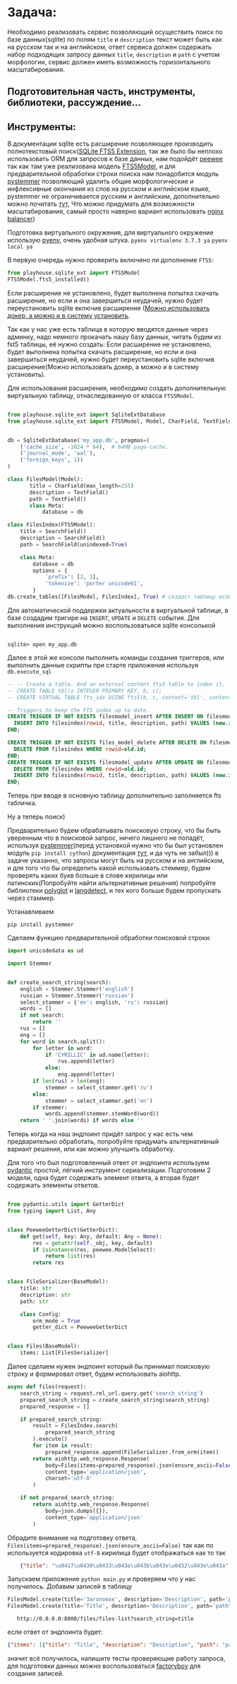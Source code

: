 # Задача:

Необходимо реализовать сервис позволяющий осуществить поиск по базе данных(sqlite) по полям `title` и `description` текст может быть как на русском так и на английском, ответ сервиса должен содержать набор подходящих запросу данных `title`, `description` и `path` с учетом морфологии, сервис должен иметь возможность горизонтального масштабирования.

## Подготовительная часть, инструменты, библиотеки, рассуждение…

## Инструменты:


В документации sqlite есть расширение позволяющее производить полнотекстовый поиск([SQLite FTS5 Extension](https://www.sqlite.org/fts5.html), 
так же было бы неплохо использовать ORM для запросов к базе данных, нам подойдёт [peewee](http://docs.peewee-orm.com/en/latest/index.html) так как там уже реализована модель 
[FTS5Model](http://docs.peewee-orm.com/en/latest/peewee/sqlite_ext.html?highlight=FTS5Model#FTS5Model), и для предварительной обработки строки поиска нам понадобится модуль
 [pystemmer](https://github.com/snowballstem/pystemmer/) позволяющий удалить общие морфологические и инфлексивные окончания из слов на русском и английском языке, 
 pystemmer не ограничивается русским и английским, дополнительно можно почитать [тут](https://snowballstem.org/), 
 Что можно придумать для возможности масштабирования, самый просто наверно вариант использовать [nginx balancer](https://docs.nginx.com/nginx/admin-guide/load-balancer/tcp-udp-load-balancer/:))

Подготовка виртуального окружения, для виртуального окружение использую [pyenv](https://github.com/pyenv/pyenv), очень удобная штука.
```pyenv virtualenv 3.7.3 ya```
```pyenv local ya```

В первую очередь нужно проверить включено ли дополнение `FTS5`:

```python
from playhouse.sqlite_ext import FTS5Model
FTS5Model.fts5_installed()
```

Если расширение не установлено, будет выполнена попытка скачать расширение, но если и она завершиться неудачей, нужно будет
переустановить sqlite включив расширение ([Можно использовать докер, а можно и в систему установить](https://stackoverflow.com/a/49288829).

Так как у нас уже есть таблица в которую вводятся данные через админку, надо немного прокачать нашу базу данных, читать будем из fst5 таблицы, её нужно создать:
Если расширение не установлено, будет выполнена попытка скачать расширение, но если и она завершиться неудачей, нужно будет переустановить sqlite включив расширение(Можно использовать докер, а можно и в систему установить).


Для использования расширения, необходимо создать дополнительную виртуальную таблицу, отнаследованную от класса `FTS5Model`.

```python

from playhouse.sqlite_ext import SqliteExtDatabase
from playhouse.sqlite_ext import FTS5Model, Model, CharField, TextField


db = SqliteExtDatabase('my_app.db', pragmas=(
    ('cache_size', -1024 * 64),  # 64MB page-cache.
    ('journal_mode', 'wal'),  
    ('foreign_keys', 1))
)

class FilesModel(Model):
       title = CharField(max_length=255)
       description = TextField()
       path = TextField()
       class Meta:
           database = db

class FilesIndex(FTS5Model):
    title = SearchField()
    description = SearchField()
    path = SearchField(unindexed=True)

    class Meta:
        database = db
        options = {
            'prefix': [2, 3],
            'tokenize': 'porter unicode61',
        }
db.create_tables([FilesModel, FilesIndex], True) # создаст таблицу если она отсутствует
```

Для автоматической поддержки актуальности в виртуальной таблице, в базе создадим тригире на `INSERT`, `UPDATE` и `DELETE` события.
Для выполнения инструкций можно воспользоватьяся sqlite консолькой

```console

sqlite> open my_app.db
```

Далее в этой же консоли пыполнить команды создания триггеров, или выполнить данные скрипты при старте приложения
используя ```db.execute_sql```
```SQL
-- -- Create a table. And an external content fts5 table to index it.
-- CREATE TABLE tbl(a INTEGER PRIMARY KEY, b, c);
-- CREATE VIRTUAL TABLE fts_idx USING fts5(b, c, content='tbl', content_rowid='a');

-- Triggers to keep the FTS index up to date.
CREATE TRIGGER IF NOT EXISTS filesmodel_insert AFTER INSERT ON filesmodel BEGIN
  INSERT INTO filesindex(rowid, title, description, path) VALUES (new.id, new.title, new.description, new.path);
END;

CREATE TRIGGER IF NOT EXISTS files_model_delete AFTER DELETE ON filesmodel BEGIN
  DELETE FROM filesindex WHERE rowid=old.id;
END;
CREATE TRIGGER IF NOT EXISTS filesmodel_update AFTER UPDATE ON filesmodel BEGIN
  DELETE FROM filesindex WHERE rowid=old.id;
  INSERT INTO filesindex(rowid, title, description, path) VALUES (new.id, new.title, new.description, new.path);
END;
```

Теперь при вводе в основную таблицу дополнительно заполняется fts табличка.

Ну а теперь поиск)

Предварительно будем обрабатывать поисковую строку, что бы быть уверенным что в поисковой запрос, ничего лишнего не попадёт, 
используя [pystemmer](https://github.com/snowballstem/pystemmer)(перед установкой нужно что бы был установлен модуль `pip install cython`) документация [тут](https://github.com/snowballstem/pystemmer/blob/master/docs/quickstart.txt), и да чуть не забыл)))
в задаче указанно, что запросы могут быть на русском и на английском, и для того что бы определить какой использовать стеммер, будем проверять
каких букв больше в слове кирилицы или латинских(Попробуйте найти альтернативные решения) попробуйте библиотеки [polyglot](https://github.com/aboSamoor/polyglot) 
и [langdetect](https://github.com/Mimino666/langdetect), 
и тех кого больше будем пропускать через стаммер.


Устанавливаем

```shell
pip install pystemmer
```

Сделаем функцию предварительной обработки поисковой строки:

```python
import unicodedata as ud

import Stemmer


def create_search_string(search):
    english = Stemmer.Stemmer('english')
    russian = Stemmer.Stemmer('russian')
    select_stammer = {'en': english, 'ru': russian}
    words = []
    if not search:
        return ''
    rus = []
    eng = []
    for word in search.split():
        for letter in word:
            if 'CYRILLIC' in ud.name(letter):
                rus.append(letter)
            else:
                eng.append(letter)
        if len(rus) > len(eng):
            stemmer = select_stammer.get('ru')
        else:
            stemmer = select_stammer.get('en')
        if stemmer:
            words.append(stemmer.stemWord(word))
    return ' '.join(words) if words else ''
```

Теперь когда на наш эндпоинт придёт запрос у нас есть чем предварительно обработать, попробуйте придумать альтернативный вариант решения, или как можно улучшить обработку.

Для того что был подготовленный ответ от эндпоинта используем [pydantic](https://pydantic-docs.helpmanual.io/) простой, лёгкий инструмент сериализации.
Подготовим 2 модели, одна будет содержать элемент ответа, а вторая будет содержать элементы ответов.

```python

from pydantic.utils import GetterDict
from typing import List, Any


class PeeweeGetterDict(GetterDict):
    def get(self, key: Any, default: Any = None):
        res = getattr(self._obj, key, default)
        if isinstance(res, peewee.ModelSelect):
            return list(res)
        return res


class FileSerializer(BaseModel):
    title: str
    description: str
    path: str

    class Config:
        orm_mode = True
        getter_dict = PeeweeGetterDict


class Files(BaseModel):
    items: List[FilesSerializer]
```

Далее сделаем нужен эндпоинт который бы принимал поисковую строку и формировал ответ, будем использовать aiohttp.

```python
async def files(request):
    search_string = request.rel_url.query.get('search_string')
    prepared_search_string = create_search_string(search_string)
    prepared_response = []

    if prepared_search_string:
        result = FilesIndex.search(
            prepared_search_string
        ).execute()
        for item in result:
            prepared_response.append(FileSerializer.from_orm(item))
        return aiohttp.web_response.Response(
            body=Files(items=prepared_response).json(ensure_ascii=False),
            content_type='application/json',
            charset='utf-8'
        )

    if not prepared_search_string:
        return aiohttp.web_response.Response(
            body=json.dumps({}),
            content_type='application/json'
        )
```
Обрадите внимание на подготовку ответа, ```Files(items=prepared_response).json(ensure_ascii=False)``` так как по используется кодировка `utf-8`
кирилица будет отображаться как то так 

```json 
    {"title": "\u0417\u0430\u0433\u043e\u043b\u043e\u0432\u043e\u043a", "description": "Description", "path": "path\to"}
```

Запускаем приложение ```python main.py``` и проверяем что у нас получилось.
Добавим записей в таблицу

```python
FilesModel.create(title='Заголовок', description='Description', path='path\to')
FilesModel.create(title='Title', description='Description', path='path\to')         
```

```http request
   http://0.0.0.0:8000/files/files-list?search_string=title
```

если ответ от эндпоинта будет:
```json
{"items": [{"title": "Title", "description": "Description", "path": "path\to"}]}
``` 
значит всё получилось, напишите тесты проверяющие работу запроса, для подготовки данных можно воспользоваться
[factoryboy](https://factoryboy.readthedocs.io/en/latest/) для создания записей.
